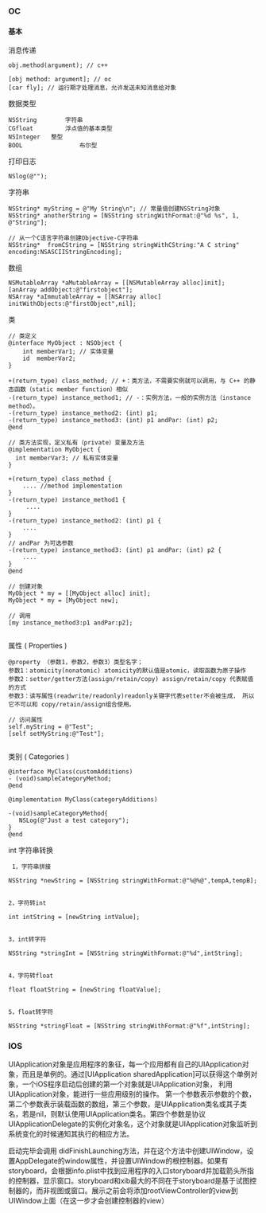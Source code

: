 ### OC

#### 基本



消息传递

```objc
obj.method(argument); // c++

[obj method: argument]; // oc
[car fly]; // 运行期才处理消息，允许发送未知消息给对象
```





数据类型

```objc
NSString		字符串
CGfloat 		浮点值的基本类型
NSInteger 	整型
BOOL 				布尔型
```





打印日志

```objc
NSlog(@"");
```





字符串

```objc
NSString* myString = @"My String\n"; // 常量值创建NSString对象
NSString* anotherString = [NSString stringWithFormat:@"%d %s", 1, @"String"];

// 从一个C语言字符串创建Objective-C字符串
NSString*  fromCString = [NSString stringWithCString:"A C string" 
encoding:NSASCIIStringEncoding];
```



数组

```objc
NSMutableArray *aMutableArray = [[NSMutableArray alloc]init];
[anArray addObject:@"firstobject"];
NSArray *aImmutableArray = [[NSArray alloc]
initWithObjects:@"firstObject",nil];
```





类

```
// 类定义
@interface MyObject : NSObject {
    int memberVar1; // 实体变量
    id  memberVar2;
}

+(return_type) class_method; // +：类方法，不需要实例就可以调用，与 C++ 的静态函数（static member function）相似
-(return_type) instance_method1; // -：实例方法，一般的实例方法（instance method）。
-(return_type) instance_method2: (int) p1;
-(return_type) instance_method3: (int) p1 andPar: (int) p2;
@end

// 类方法实现，定义私有（private）变量及方法
@implementation MyObject {
  int memberVar3; // 私有实体变量
}

+(return_type) class_method {
    .... //method implementation
}
-(return_type) instance_method1 {
     ....
}
-(return_type) instance_method2: (int) p1 {
    ....
}
// andPar 为可选参数
-(return_type) instance_method3: (int) p1 andPar: (int) p2 {
    ....
}
@end

// 创建对象
MyObject * my = [[MyObject alloc] init];
MyObject * my = [MyObject new];

// 调用
[my instance_method3:p1 andPar:p2];


```





属性 ( Properties )

```
@property （参数1，参数2，参数3）类型名字；
参数1：atomicity(nonatomic) atomicity的默认值是atomic，读取函数为原子操作
参数2：setter/getter方法(assign/retain/copy) assign/retain/copy 代表赋值的方式
参数3：读写属性(readwrite/readonly)readonly关键字代表setter不会被生成， 所以它不可以和 copy/retain/assign组合使用。

// 访问属性
self.myString = @"Test";
[self setMyString:@"Test"];


```





类别 ( Categories )

```
@interface MyClass(customAdditions)
- (void)sampleCategoryMethod;
@end

@implementation MyClass(categoryAdditions)

-(void)sampleCategoryMethod{
   NSLog(@"Just a test category");
}
@end
```





int 字符串转换

```
 1，字符串拼接

NSString *newString = [NSString stringWithFormat:@"%@%@",tempA,tempB];


2，字符转int

int intString = [newString intValue];


3，int转字符

NSString *stringInt = [NSString stringWithFormat:@"%d",intString];


4，字符转float

float floatString = [newString floatValue];


5，float转字符

NSString *stringFloat = [NSString stringWithFormat:@"%f",intString];
```





### IOS



UIApplication对象是应用程序的象征，每一个应用都有自己的UIApplication对象，而且是单例的。通过[UIApplication sharedApplication]可以获得这个单例对象，一个iOS程序启动后创建的第一个对象就是UIApplication对象， 利用UIApplication对象，能进行一些应用级别的操作。
第一个参数表示参数的个数，第二个参数表示装载函数的数组，第三个参数，是UIApplication类名或其子类名，若是nil，则默认使用UIApplication类名。第四个参数是协议UIApplicationDelegate的实例化对象名，这个对象就是UIApplication对象监听到系统变化的时候通知其执行的相应方法。

启动完毕会调用 didFinishLaunching方法，并在这个方法中创建UIWindow，设置AppDelegate的window属性，并设置UIWindow的根控制器。如果有storyboard，会根据info.plist中找到应用程序的入口storyboard并加载箭头所指的控制器，显示窗口。storyboard和xib最大的不同在于storyboard是基于试图控制器的，而非视图或窗口。展示之前会将添加rootViewController的view到UIWindow上面（在这一步才会创建控制器的view）

